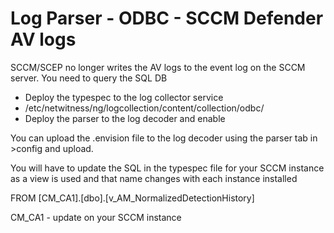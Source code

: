 # Log Parser - ODBC - SCCM Defender AV logs

SCCM/SCEP no longer writes the AV logs to the event log on the SCCM server.  You need to query the SQL DB

* Deploy the typespec to the log collector service
* /etc/netwitness/ng/logcollection/content/collection/odbc/
* Deploy the parser to the log decoder and enable

You can upload the .envision file to the log decoder using the parser tab in >config and upload.

You will have to update the SQL in the typespec file for your SCCM instance as a view is used and that name changes with each instance installed

FROM [CM_CA1].[dbo].[v_AM_NormalizedDetectionHistory]

CM_CA1 - update on your SCCM instance
